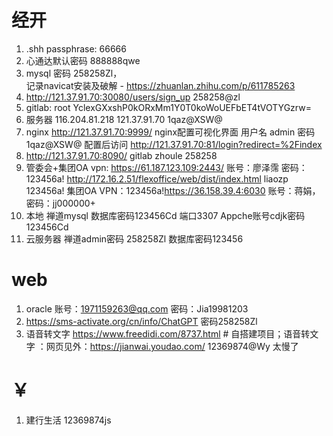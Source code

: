 # 经开

1. .shh passphrase:  66666
2.  心通达默认密码 888888qwe
3. mysql 密码 258258Zl，  
	记录navicat安装及破解 -  https://zhuanlan.zhihu.com/p/611785263
4. http://121.37.91.70:30080/users/sign_up  258258@zl
5. gitlab:   root   YclexGXxshP0kORxMm1Y0T0koWoUEFbET4tVOTYGzrw=
6. 服务器 116.204.81.218      121.37.91.70       1qaz@XSW@
7. nginx 
	http://121.37.91.70:9999/  nginx配置可视化界面  用户名 admin 密码  1qaz@XSW@
	配置后访问 http://121.37.91.70:81/login?redirect=%2Findex
8. http://121.37.91.70:8090/ gitlab zhoule 258258
9.  管委会+集团OA
	vpn: https://61.187.123.109:2443/  账号：廖泽霈  密码：123456a!
	 http://172.16.2.51/flexoffice/web/dist/index.html  liaozp 123456a!
	 集团OA VPN：123456a!https://36.158.39.4:6030   账号：蒋娟，密码：jj000000+
10. 本地 禅道mysql 数据库密码123456Cd 端口3307   Appche账号cdjk密码 123456Cd
11. 云服务器 禅道admin密码 258258Zl    数据库密码123456
# web
1. oracle  账号：1971159263@qq.com 密码：Jia19981203
2. https://sms-activate.org/cn/info/ChatGPT  密码258258Zl
3. 语音转文字
	https://www.freedidi.com/8737.html   #  自搭建项目；语音转文字 ：网页见外：https://jianwai.youdao.com/  12369874@Wy 太慢了

# ￥
1. 建行生活 12369874js 
